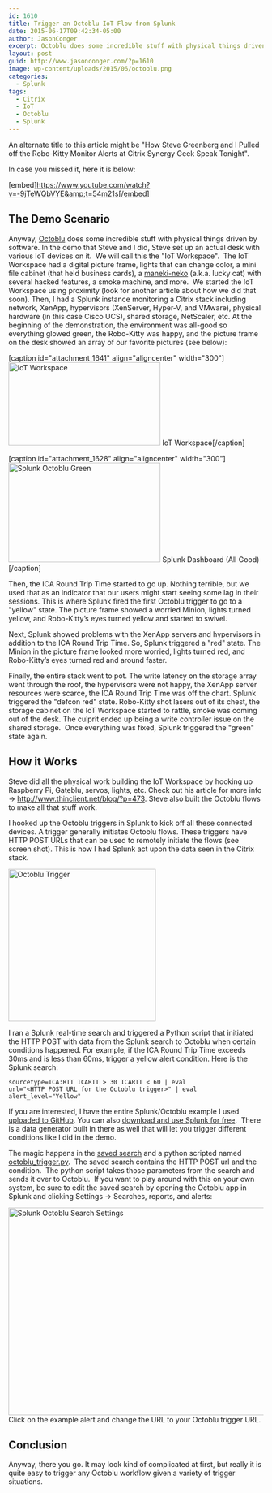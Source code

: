 ```yaml
---
id: 1610
title: Trigger an Octoblu IoT Flow from Splunk
date: 2015-06-17T09:42:34-05:00
author: JasonConger
excerpt: Octoblu does some incredible stuff with physical things driven by software. Steve Greenberg and I did a demo during Geek Speak Tonight at Citrix Synergy triggering physical devices via a Splunk search. This article goes into some of the Splunk details.
layout: post
guid: http://www.jasonconger.com/?p=1610
image: wp-content/uploads/2015/06/octoblu.png
categories:
  - Splunk
tags:
  - Citrix
  - IoT
  - Octoblu
  - Splunk
---
```

An alternate title to this article might be "How Steve Greenberg and I Pulled off the Robo-Kitty Monitor Alerts at Citrix Synergy Geek Speak Tonight".

In case you missed it, here it is below:

[embed]https://www.youtube.com/watch?v=-9jTeWQbVYE&amp;t=54m21s[/embed]

<h2>The Demo Scenario</h2>

Anyway, <a href="http://www.octoblu.com" target="_blank" rel="noopener">Octoblu</a> does some incredible stuff with physical things driven by software. In the demo that Steve and I did, Steve set up an actual desk with various IoT devices on it.  We will call this the "IoT Workspace".  The IoT Workspace had a digital picture frame, lights that can change color, a mini file cabinet (that held business cards), a <a href="https://en.wikipedia.org/wiki/Maneki-neko" target="_blank" rel="noopener">maneki-neko</a> (a.k.a. lucky cat) with several hacked features, a smoke machine, and more.  We started the IoT Workspace using proximity (look for another article about how we did that soon). Then, I had a Splunk instance monitoring a Citrix stack including network, XenApp, hypervisors (XenServer, Hyper-V, and VMware), physical hardware (in this case Cisco UCS), shared storage, NetScaler, etc. At the beginning of the demonstration, the environment was all-good so everything glowed green, the Robo-Kitty was happy, and the picture frame on the desk showed an array of our favorite pictures (see below):

[caption id="attachment_1641" align="aligncenter" width="300"]<a href="http://www.jasonconger.com/wp-content/uploads/2015/06/IoT-Workspace.png" target="_blank" rel="noopener"><img class="wp-image-1641 size-medium" src="http://www.jasonconger.com/wp-content/uploads/2015/06/IoT-Workspace-300x164.png" alt="IoT Workspace" width="300" height="164" /></a> IoT Workspace[/caption]

[caption id="attachment_1628" align="aligncenter" width="300"]<a href="http://www.jasonconger.com/wp-content/uploads/2015/06/Splunk-Octoblu-Green.png" target="_blank" rel="noopener"><img class="wp-image-1628 size-medium" src="http://www.jasonconger.com/wp-content/uploads/2015/06/Splunk-Octoblu-Green-300x196.png" alt="Splunk Octoblu Green" width="300" height="196" /></a> Splunk Dashboard (All Good)[/caption]

Then, the ICA Round Trip Time started to go up. Nothing terrible, but we used that as an indicator that our users might start seeing some lag in their sessions. This is where Splunk fired the first Octoblu trigger to go to a "yellow" state. The picture frame showed a worried Minion, lights turned yellow, and Robo-Kitty’s eyes turned yellow and started to swivel.

Next, Splunk showed problems with the XenApp servers and hypervisors in addition to the ICA Round Trip Time. So, Splunk triggered a "red" state. The Minion in the picture frame looked more worried, lights turned red, and Robo-Kitty’s eyes turned red and around faster.

Finally, the entire stack went to pot. The write latency on the storage array went through the roof, the hypervisors were not happy, the XenApp server resources were scarce, the ICA Round Trip Time was off the chart. Splunk triggered the "defcon red" state. Robo-Kitty shot lasers out of its chest, the storage cabinet on the IoT Workspace started to rattle, smoke was coming out of the desk. The culprit ended up being a write controller issue on the shared storage.  Once everything was fixed, Splunk triggered the "green" state again.

<h2>How it Works</h2>

Steve did all the physical work building the IoT Workspace by hooking up Raspberry Pi, Gateblu, servos, lights, etc. Check out his article for more info -&gt; <a href="http://www.thinclient.net/blog/?p=473">http://www.thinclient.net/blog/?p=473</a>. Steve also built the Octoblu flows to make all that stuff work.

I hooked up the Octoblu triggers in Splunk to kick off all these connected devices. A trigger generally initiates Octoblu flows. These triggers have HTTP POST URLs that can be used to remotely initiate the flows (see screen shot). This is how I had Splunk act upon the data seen in the Citrix stack.

<a href="http://www.jasonconger.com/wp-content/uploads/2015/06/Octoblu-Trigger.png" target="_blank" rel="noopener"><img class="aligncenter wp-image-1631 size-medium" src="http://www.jasonconger.com/wp-content/uploads/2015/06/Octoblu-Trigger-291x300.png" alt="Octoblu Trigger" width="291" height="300" /></a>

I ran a Splunk real-time search and triggered a Python script that initiated the HTTP POST with data from the Splunk search to Octoblu when certain conditions happened. For example, if the ICA Round Trip Time exceeds 30ms and is less than 60ms, trigger a yellow alert condition. Here is the Splunk search:

<code>sourcetype=ICA:RTT ICARTT &gt; 30 ICARTT &lt; 60 | eval url="&lt;HTTP POST URL for the Octoblu trigger&gt;" | eval alert_level="Yellow"</code>

If you are interested, I have the entire Splunk/Octoblu example I used <a href="https://github.com/JasonConger/SplunkOctoblu" target="_blank" rel="noopener">uploaded to GitHub</a>. You can also <a href="http://www.splunk.com/download" target="_blank" rel="noopener">download and use Splunk for free</a>.  There is a data generator built in there as well that will let you trigger different conditions like I did in the demo.

The magic happens in the <a href="https://github.com/JasonConger/SplunkOctoblu/blob/master/octoblu/default/savedsearches.conf" target="_blank" rel="noopener">saved search</a> and a python scripted named <a href="https://github.com/JasonConger/SplunkOctoblu/blob/master/octoblu/bin/scripts/octoblu_trigger.py" target="_blank" rel="noopener">octoblu_trigger.py</a>.  The saved search contains the HTTP POST url and the condition.  The python script takes those parameters from the search and sends it over to Octoblu.  If you want to play around with this on your own system, be sure to edit the saved search by opening the Octoblu app in Splunk and clicking Settings -&gt; Searches, reports, and alerts:

<a href="http://www.jasonconger.com/wp-content/uploads/2015/06/Splunk-Octoblu-Search-Settings.png"><img class="aligncenter size-full wp-image-1637" src="http://www.jasonconger.com/wp-content/uploads/2015/06/Splunk-Octoblu-Search-Settings.png" alt="Splunk Octoblu Search Settings" width="628" height="409" /></a>Click on the example alert and change the URL to your Octoblu trigger URL.

<h2>Conclusion</h2>

Anyway, there you go. It may look kind of complicated at first, but really it is quite easy to trigger any Octoblu workflow given a variety of trigger situations.